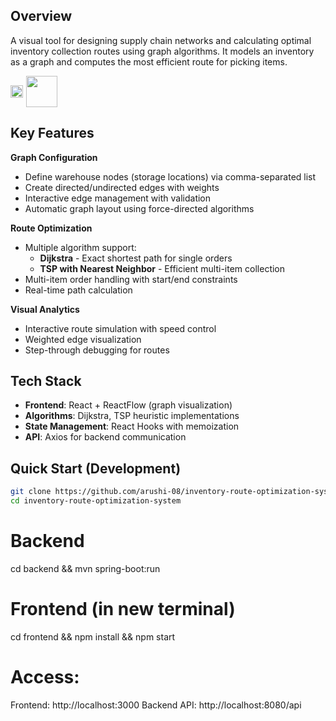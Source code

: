 ## Overview

A visual tool for designing supply chain networks and calculating optimal inventory collection routes using graph algorithms.
It models an inventory as a graph and computes the most efficient route for picking items.

<div style="display: inline-flex; align-items: center;">
  <!-- Video Thumbnail -->
  <a href="https://www.youtube.com/watch?v=vVvMWz68czA" target="_blank" style="display: inline-block;">
    <img src="https://img.youtube.com/vi/vVvMWz68czA/0.jpg" style="width: 100%; display: block;">
  </a>

  <!-- Play Button -->
  <a href="https://www.youtube.com/watch?v=vVvMWz68czA" target="_blank" style="display: inline-block;">
    <img src="https://upload.wikimedia.org/wikipedia/commons/b/b8/YouTube_play_button_icon_%282013%E2%80%932017%29.svg" 
         style="width: 50px; height: auto; margin-left: 5px;">
  </a>
</div>


## Key Features
**Graph Configuration**  
- Define warehouse nodes (storage locations) via comma-separated list
- Create directed/undirected edges with weights
- Interactive edge management with validation
- Automatic graph layout using force-directed algorithms

**Route Optimization**  
- Multiple algorithm support:
  - **Dijkstra** - Exact shortest path for single orders
  - **TSP with Nearest Neighbor** - Efficient multi-item collection
- Multi-item order handling with start/end constraints
- Real-time path calculation

**Visual Analytics**  
- Interactive route simulation with speed control
- Weighted edge visualization
- Step-through debugging for routes

## Tech Stack
- **Frontend**: React + ReactFlow (graph visualization)
- **Algorithms**: Dijkstra, TSP heuristic implementations
- **State Management**: React Hooks with memoization
- **API**: Axios for backend communication

## Quick Start (Development)
```bash
git clone https://github.com/arushi-08/inventory-route-optimization-system.git
cd inventory-route-optimization-system
```
# Backend
cd backend && mvn spring-boot:run

# Frontend (in new terminal)
cd frontend && npm install && npm start

# Access:
Frontend: http://localhost:3000
Backend API: http://localhost:8080/api
